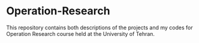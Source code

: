 # Operation-Research
 This repository contains both descriptions of the projects and my codes for Operation Research course held at the University of Tehran.
